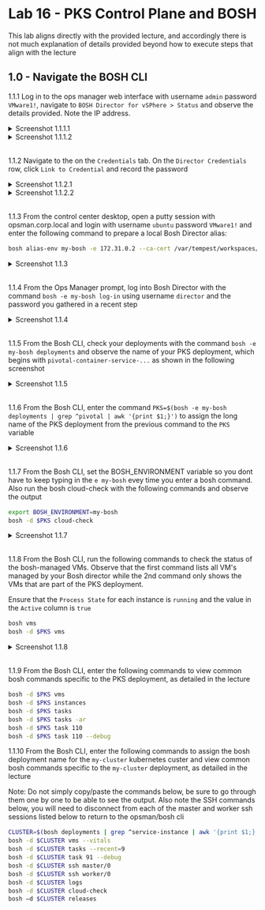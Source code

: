 # Lab 16 - PKS Control Plane and BOSH

This lab aligns directly with the provided lecture, and accordingly there is not much explanation of details provided beyond how to execute steps that align with the lecture

## 1.0 - Navigate the BOSH CLI

1.1.1 Log in to the ops manager web interface with username `admin` password `VMware1!`, navigate to `BOSH Director for vSPhere > Status` and observe the details provided. Note the IP address.

<details><summary>Screenshot 1.1.1.1</summary>
<img src="Images/2018-11-13-01-07-18.png">
</details>

<details><summary>Screenshot 1.1.1.2</summary>
<img src="Images/2018-11-13-01-14-16.png">
</details>
<br/>

1.1.2 Navigate to the on the `Credentials` tab. On the `Director Credentials` row, click `Link to Credential` and record the password

<details><summary>Screenshot 1.1.2.1</summary>
<img src="Images/2018-11-13-01-08-25.png">
</details>

<details><summary>Screenshot 1.1.2.2</summary>
<img src="Images/2018-11-13-01-16-59.png">
</details>
<br/>

1.1.3 From the control center desktop, open a putty session with opsman.corp.local and login with username `ubuntu` password `VMware1!` and enter the following command to prepare a local Bosh Director alias:

```bash
bosh alias-env my-bosh -e 172.31.0.2 --ca-cert /var/tempest/workspaces/default/root_ca_certificate
```

<details><summary>Screenshot 1.1.3</summary>
<img src="Images/2018-11-13-01-41-48.png">
</details>
<br/>

1.1.4 From the Ops Manager prompt, log into Bosh Director with the command `bosh -e my-bosh log-in` using username `director` and the password you gathered in a recent step

<details><summary>Screenshot 1.1.4</summary>
<img src="Images/2018-11-13-01-47-39.png">
</details>
<br/>

1.1.5 From the Bosh CLI, check your deployments with the command `bosh -e my-bosh deployments` and observe the name of your PKS deployment, which begins with `pivotal-container-service-...` as shown in the following screenshot

<details><summary>Screenshot 1.1.5</summary>
<img src="Images/2018-11-13-02-13-57.png">
</details>
<br/>

1.1.6 From the Bosh CLI, enter the command `PKS=$(bosh -e my-bosh deployments | grep ^pivotal | awk '{print $1;}')` to assign the long name of the PKS deployment from the previous command to the `PKS` variable

<details><summary>Screenshot 1.1.6</summary>
<img src="Images/2018-11-15-00-26-14.png">
</details>
<br/>

1.1.7 From the Bosh CLI, set the BOSH_ENVIRONMENT variable so you dont have to keep typing in the `e my-bosh` evey time you enter a bosh command. Also run the bosh cloud-check with the following commands and observe the output

```bash
export BOSH_ENVIRONMENT=my-bosh
bosh -d $PKS cloud-check
```

<details><summary>Screenshot 1.1.7</summary>
<img src="Images/2018-11-13-02-13-57.png">
</details>
<br/>

1.1.8 From the Bosh CLI, run the following commands to check the status of the bosh-managed VMs. Observe that the first command lists all VM's managed by your Bosh director while the 2nd command only shows the VMs that are part of the PKS deployment.

Ensure that the `Process State` for each instance is `running` and the value in the `Active` column is `true`

```bash
bosh vms
bosh -d $PKS vms
```

<details><summary>Screenshot 1.1.8</summary>
<img src="Images/2018-11-15-00-53-34.png">
</details>
<br/>

1.1.9 From the Bosh CLI, enter the following commands to view common bosh commands specific to the PKS deployment, as detailed in the lecture

```bash
bosh -d $PKS vms
bosh -d $PKS instances
bosh -d $PKS tasks
bosh -d $PKS tasks -ar
bosh -d $PKS task 110
bosh -d $PKS task 110 --debug
```

1.1.10 From the Bosh CLI, enter the following commands to assign the bosh deployment name for the `my-cluster` kubernetes custer and view common bosh commands specific to the `my-cluster` deployment, as detailed in the lecture

Note: Do not simply copy/paste the commands below, be sure to go through them one by one to be able to see the output. Also note the SSH commands below, you will need to disconnect from each of the master and worker ssh sessions listed below to return to the opsman/bosh cli

```bash
CLUSTER=$(bosh deployments | grep ^service-instance | awk '{print $1;}')
bosh -d $CLUSTER vms --vitals
bosh -d $CLUSTER tasks --recent=9
bosh -d $CLUSTER task 91 --debug
bosh -d $CLUSTER ssh master/0
bosh -d $CLUSTER ssh worker/0
bosh -d $CLUSTER logs
bosh -d $CLUSTER cloud-check
bosh –d $CLUSTER releases
```
